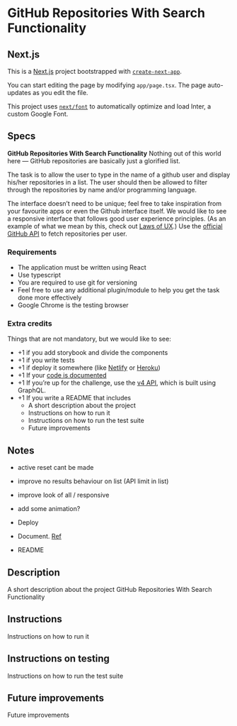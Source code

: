 # **GitHub Repositories With Search Functionality**

## Next.js

This is a [Next.js](https://nextjs.org/) project bootstrapped with [`create-next-app`](https://github.com/vercel/next.js/tree/canary/packages/create-next-app).

You can start editing the page by modifying `app/page.tsx`. The page auto-updates as you edit the file.

This project uses [`next/font`](https://nextjs.org/docs/basic-features/font-optimization) to automatically optimize and load Inter, a custom Google Font.

## Specs

**GitHub Repositories With Search Functionality**
Nothing out of this world here — GitHub repositories are basically just a glorified list.

The task is to allow the user to type in the name of a github user and display his/her repositories in a list. The user should then be allowed to filter through the repositories by name and/or programming language.

The interface doesn’t need to be unique; feel free to take inspiration from your favourite apps or even the Github interface itself. We would like to see a responsive interface that follows good user experience principles. (As an example of what we mean by this, check out [Laws of UX](https://lawsofux.com/).)
Use the [official GitHub API](https://docs.github.com/en/rest) to fetch repositories per user.

### Requirements

- The application must be written using React
- Use typescript
- You are required to use git for versioning
- Feel free to use any additional plugin/module to help you get the task done more
effectively
- Google Chrome is the testing browser

### Extra credits

Things that are not mandatory, but we would like to see:

- +1 if you add storybook and divide the components
- +1 if you write tests
- +1 if deploy it somewhere (like [Netlify](https://www.netlify.com/) or [Heroku](https://www.heroku.com/))
- +1 If your [code is documented](https://google.github.io/styleguide/jsguide.html#jsdoc)
- +1 If you’re up for the challenge, use the [v4 API](https://docs.github.com/en/graphql), which is built using GraphQL.
- +1 If you write a README that includes
    - A short description about the project
    - Instructions on how to run it
    - Instructions on how to run the test suite
    - Future improvements


## Notes

- active reset cant be made
- improve no results behaviour on list (API limit in list)
- improve look of all / responsive
- add some animation?
  
- Deploy
- Document. [Ref](https://google.github.io/styleguide/jsguide.html#jsdoc)
- README

## Description
A short description about the project
GitHub Repositories With Search Functionality

## Instructions
Instructions on how to run it

## Instructions on testing
Instructions on how to run the test suite

## Future improvements
Future improvements